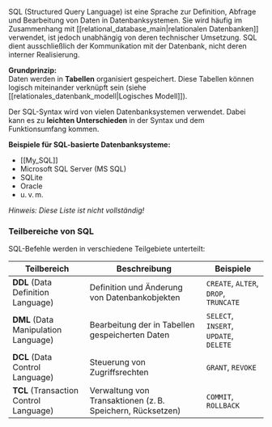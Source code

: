 SQL (Structured Query Language) ist eine Sprache zur Definition, Abfrage und Bearbeitung von Daten in Datenbanksystemen. Sie wird häufig im Zusammenhang mit [[relational_database_main|relationalen Datenbanken]] verwendet, ist jedoch unabhängig von deren technischer Umsetzung. SQL dient ausschließlich der Kommunikation mit der Datenbank, nicht deren interner Realisierung.

**Grundprinzip:**  
Daten werden in **Tabellen** organisiert gespeichert. Diese Tabellen können logisch miteinander verknüpft sein (siehe [[relationales_datenbank_modell|Logisches Modell]]).

Der SQL-Syntax wird von vielen Datenbanksystemen verwendet. Dabei kann es zu **leichten Unterschieden** in der Syntax und dem Funktionsumfang kommen.

**Beispiele für SQL-basierte Datenbanksysteme:**
- [[My_SQL]]
- Microsoft SQL Server (MS SQL)
- SQLite
- Oracle
- u. v. m.

_Hinweis: Diese Liste ist nicht vollständig!_

### Teilbereiche von SQL

SQL-Befehle werden in verschiedene Teilgebiete unterteilt:

| **Teilbereich**                        | **Beschreibung**                                           | **Beispiele**                          |
| -------------------------------------- | ---------------------------------------------------------- | -------------------------------------- |
| **DDL** (Data Definition Language)     | Definition und Änderung von Datenbankobjekten              | `CREATE`, `ALTER`, `DROP`, `TRUNCATE`  |
| **DML** (Data Manipulation Language)   | Bearbeitung der in Tabellen gespeicherten Daten            | `SELECT`, `INSERT`, `UPDATE`, `DELETE` |
| **DCL** (Data Control Language)        | Steuerung von Zugriffsrechten                              | `GRANT`, `REVOKE`                      |
| **TCL** (Transaction Control Language) | Verwaltung von Transaktionen (z. B. Speichern, Rücksetzen) | `COMMIT`, `ROLLBACK`                   |

